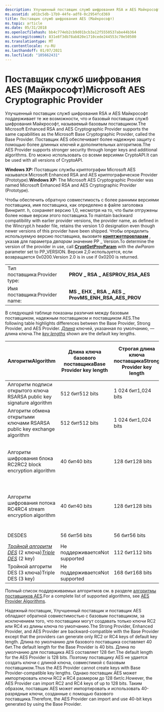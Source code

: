 ```yaml
---
description: Улучшенный поставщик служб шифрования RSA и AES Майкрософт поддерживает те же возможности, что и базовый поставщик служб шифрования Майкрософт, называемый базовым поставщиком.
ms.assetid: a01bc5db-17b9-44fe-adf8-0c2954fcd369
title: Поставщик служб шифрования AES (Майкрософт)
ms.topic: article
ms.date: 05/31/2018
ms.openlocfilehash: bb4c774eb2cb9d01bcb3a12f5550537abe44b364
ms.sourcegitcommit: 831e8f3db78ab820e1710cede244553c70e50500
ms.translationtype: MT
ms.contentlocale: ru-RU
ms.lasthandoff: 01/07/2021
ms.locfileid: "105662431"
---
```

# <a name="microsoft-aes-cryptographic-provider"></a><span data-ttu-id="675f3-103">Поставщик служб шифрования AES (Майкрософт)</span><span class="sxs-lookup"><span data-stu-id="675f3-103">Microsoft AES Cryptographic Provider</span></span>

<span data-ttu-id="675f3-104">Улучшенный поставщик служб шифрования RSA и AES Майкрософт поддерживает те же возможности, что и базовый поставщик служб шифрования Майкрософт, называемый базовым поставщиком.</span><span class="sxs-lookup"><span data-stu-id="675f3-104">The Microsoft Enhanced RSA and AES Cryptographic Provider supports the same capabilities as the Microsoft Base Cryptographic Provider, called the Base Provider.</span></span> <span data-ttu-id="675f3-105">Поставщик AES обеспечивает более надежную защиту с помощью более длинных ключей и дополнительных алгоритмов.</span><span class="sxs-lookup"><span data-stu-id="675f3-105">The AES Provider supports stronger security through longer keys and additional algorithms.</span></span> <span data-ttu-id="675f3-106">Его можно использовать со всеми версиями CryptoAPI.</span><span class="sxs-lookup"><span data-stu-id="675f3-106">It can be used with all versions of CryptoAPI.</span></span>

<span data-ttu-id="675f3-107">**Windows XP:** Поставщик службы криптографии Microsoft AES назывался Microsoft Enhanced RSA and AES криптографическое Provider (Prototype).</span><span class="sxs-lookup"><span data-stu-id="675f3-107">**Windows XP:** The Microsoft AES Cryptographic Provider was named Microsoft Enhanced RSA and AES Cryptographic Provider (Prototype).</span></span>

<span data-ttu-id="675f3-108">Чтобы обеспечить обратную совместимость с более ранними версиями поставщика, имя поставщика, как определено в файле заголовка Винкрипт. h, сохраняет версию 1,0, несмотря на то, что были отгружены более новые версии этого поставщика.</span><span class="sxs-lookup"><span data-stu-id="675f3-108">To maintain backward compatibility with earlier provider versions, the provider name, as defined in the Wincrypt.h header file, retains the version 1.0 designation even though newer versions of this provider have been shipped.</span></span> <span data-ttu-id="675f3-109">Чтобы определить используемую версию поставщика, вызовите [**криптжетпровпарам**](/windows/desktop/api/Wincrypt/nf-wincrypt-cryptgetprovparam) , указав для параметра *двпарам* значение PP \_ Version.</span><span class="sxs-lookup"><span data-stu-id="675f3-109">To determine the version of the provider in use, call [**CryptGetProvParam**](/windows/desktop/api/Wincrypt/nf-wincrypt-cryptgetprovparam) with the *dwParam* parameter set to PP\_VERSION.</span></span> <span data-ttu-id="675f3-110">Версия 2,0 используется, если возвращается 0x0200.</span><span class="sxs-lookup"><span data-stu-id="675f3-110">Version 2.0 is in use if 0x0200 is returned.</span></span>

|                |                             |
|----------------|-----------------------------|
| <span data-ttu-id="675f3-111">Тип поставщика:</span><span class="sxs-lookup"><span data-stu-id="675f3-111">Provider type:</span></span> | <span data-ttu-id="675f3-112">**PROV \_ RSA \_ AES**</span><span class="sxs-lookup"><span data-stu-id="675f3-112">**PROV\_RSA\_AES**</span></span>          |
| <span data-ttu-id="675f3-113">Имя поставщика:</span><span class="sxs-lookup"><span data-stu-id="675f3-113">Provider name:</span></span> | <span data-ttu-id="675f3-114">**MS \_ ЕНХ \_ RSA \_ AES \_ Prov**</span><span class="sxs-lookup"><span data-stu-id="675f3-114">**MS\_ENH\_RSA\_AES\_PROV**</span></span> |



 

<span data-ttu-id="675f3-115">В следующей таблице показаны различия между базовым поставщиком, надежным поставщиком и поставщиком AES.</span><span class="sxs-lookup"><span data-stu-id="675f3-115">The following table highlights differences between the Base Provider, Strong Provider, and AES Provider.</span></span> <span data-ttu-id="675f3-116">[*Длина*](../secgloss/k-gly.md) ключей, указанная по умолчанию, — длина ключа.</span><span class="sxs-lookup"><span data-stu-id="675f3-116">The [*key lengths*](../secgloss/k-gly.md) shown are the default key lengths.</span></span>



| <span data-ttu-id="675f3-117">Алгоритм</span><span class="sxs-lookup"><span data-stu-id="675f3-117">Algorithm</span></span>                                                                                | <span data-ttu-id="675f3-118">Длина ключа базового поставщика</span><span class="sxs-lookup"><span data-stu-id="675f3-118">Base Provider key length</span></span> | <span data-ttu-id="675f3-119">Строгая длина ключа поставщика</span><span class="sxs-lookup"><span data-stu-id="675f3-119">Strong Provider key length</span></span> | <span data-ttu-id="675f3-120">Длина ключа поставщика AES</span><span class="sxs-lookup"><span data-stu-id="675f3-120">AES Provider key length</span></span>                     |
|------------------------------------------------------------------------------------------|--------------------------|----------------------------|---------------------------------------------|
| <span data-ttu-id="675f3-121">Алгоритм подписи открытого ключа RSA</span><span class="sxs-lookup"><span data-stu-id="675f3-121">RSA public key signature algorithm</span></span>                                                       | <span data-ttu-id="675f3-122">512 бит</span><span class="sxs-lookup"><span data-stu-id="675f3-122">512 bits</span></span>                 | <span data-ttu-id="675f3-123">1 024 бит</span><span class="sxs-lookup"><span data-stu-id="675f3-123">1,024 bits</span></span>                 | <span data-ttu-id="675f3-124">1 024 бит</span><span class="sxs-lookup"><span data-stu-id="675f3-124">1,024 bits</span></span>                                  |
| <span data-ttu-id="675f3-125">Алгоритм обмена открытыми ключами RSA</span><span class="sxs-lookup"><span data-stu-id="675f3-125">RSA public key exchange algorithm</span></span>                                                        | <span data-ttu-id="675f3-126">512 бит</span><span class="sxs-lookup"><span data-stu-id="675f3-126">512 bits</span></span>                 | <span data-ttu-id="675f3-127">1 024 бит</span><span class="sxs-lookup"><span data-stu-id="675f3-127">1,024 bits</span></span>                 | <span data-ttu-id="675f3-128">1 024 бит</span><span class="sxs-lookup"><span data-stu-id="675f3-128">1,024 bits</span></span>                                  |
| <span data-ttu-id="675f3-129">Алгоритм шифрования блока RC2</span><span class="sxs-lookup"><span data-stu-id="675f3-129">RC2 block encryption algorithm</span></span>                                                           | <span data-ttu-id="675f3-130">40 бит</span><span class="sxs-lookup"><span data-stu-id="675f3-130">40 bits</span></span>                  | <span data-ttu-id="675f3-131">128 бит</span><span class="sxs-lookup"><span data-stu-id="675f3-131">128 bits</span></span>                   | <span data-ttu-id="675f3-132">можно задать длину соли в битах 128.</span><span class="sxs-lookup"><span data-stu-id="675f3-132">128 bits Salt length can be set.</span></span><br/> |
| <span data-ttu-id="675f3-133">Алгоритм шифрования потока RC4</span><span class="sxs-lookup"><span data-stu-id="675f3-133">RC4 stream encryption algorithm</span></span>                                                          | <span data-ttu-id="675f3-134">40 бит</span><span class="sxs-lookup"><span data-stu-id="675f3-134">40 bits</span></span>                  | <span data-ttu-id="675f3-135">128 бит</span><span class="sxs-lookup"><span data-stu-id="675f3-135">128 bits</span></span>                   | <span data-ttu-id="675f3-136">можно задать длину соли в битах 128.</span><span class="sxs-lookup"><span data-stu-id="675f3-136">128 bits Salt length can be set.</span></span><br/> |
| <span data-ttu-id="675f3-137">DES</span><span class="sxs-lookup"><span data-stu-id="675f3-137">DES</span></span>                                                                                      | <span data-ttu-id="675f3-138">56 бит</span><span class="sxs-lookup"><span data-stu-id="675f3-138">56 bits</span></span>                  | <span data-ttu-id="675f3-139">56 бит</span><span class="sxs-lookup"><span data-stu-id="675f3-139">56 bits</span></span>                    | <span data-ttu-id="675f3-140">56 бит</span><span class="sxs-lookup"><span data-stu-id="675f3-140">56 bits</span></span>                                     |
| <span data-ttu-id="675f3-141">[*Тройной алгоритм DES*](../secgloss/t-gly.md) (2 ключа)</span><span class="sxs-lookup"><span data-stu-id="675f3-141">[*Triple DES*](../secgloss/t-gly.md) (2 key)</span></span> | <span data-ttu-id="675f3-142">Не поддерживается</span><span class="sxs-lookup"><span data-stu-id="675f3-142">Not supported</span></span>            | <span data-ttu-id="675f3-143">112 бит</span><span class="sxs-lookup"><span data-stu-id="675f3-143">112 bits</span></span>                   | <span data-ttu-id="675f3-144">112 бит</span><span class="sxs-lookup"><span data-stu-id="675f3-144">112 bits</span></span>                                    |
| <span data-ttu-id="675f3-145">Тройной алгоритм DES (3 ключа)</span><span class="sxs-lookup"><span data-stu-id="675f3-145">Triple DES (3 key)</span></span>                                                                       | <span data-ttu-id="675f3-146">Не поддерживается</span><span class="sxs-lookup"><span data-stu-id="675f3-146">Not supported</span></span>            | <span data-ttu-id="675f3-147">168 бит</span><span class="sxs-lookup"><span data-stu-id="675f3-147">168 bits</span></span>                   | <span data-ttu-id="675f3-148">168 бит</span><span class="sxs-lookup"><span data-stu-id="675f3-148">168 bits</span></span>                                    |



 

<span data-ttu-id="675f3-149">Полный список поддерживаемых алгоритмов см. в разделе [алгоритмы поставщиков AES](aes-provider-algorithms.md).</span><span class="sxs-lookup"><span data-stu-id="675f3-149">For a complete list of supported algorithms, see [AES Provider Algorithms](aes-provider-algorithms.md).</span></span>

<span data-ttu-id="675f3-150">Надежный поставщик, Улучшенный поставщик и поставщик AES обладают обратной совместимостью с базовым поставщиком, за исключением того, что поставщики могут создавать только ключи RC2 или RC4 из длины ключа по умолчанию.</span><span class="sxs-lookup"><span data-stu-id="675f3-150">The Strong Provider, Enhanced Provider, and AES Provider are backward-compatible with the Base Provider except that the providers can generate only RC2 or RC4 keys of default key length.</span></span> <span data-ttu-id="675f3-151">Длина по умолчанию для базового поставщика составляет 40 бит.</span><span class="sxs-lookup"><span data-stu-id="675f3-151">The default length for the Base Provider is 40 bits.</span></span> <span data-ttu-id="675f3-152">Длина по умолчанию для поставщика AES составляет 128 бит.</span><span class="sxs-lookup"><span data-stu-id="675f3-152">The default length for the AES Provider is 128 bits.</span></span> <span data-ttu-id="675f3-153">Поэтому поставщику AES не удается создать ключи с длиной ключа, совместимой с базовым поставщиком.</span><span class="sxs-lookup"><span data-stu-id="675f3-153">Thus the AES Provider cannot create keys with Base Provider-compatible key lengths.</span></span> <span data-ttu-id="675f3-154">Однако поставщик AES может импортировать ключи RC2 и RC4 размером до 128 бит/с.</span><span class="sxs-lookup"><span data-stu-id="675f3-154">However, the AES Provider can import RC2 and RC4 keys of up to 128 bits.</span></span> <span data-ttu-id="675f3-155">Таким образом, поставщик AES может импортировать и использовать 40-разрядные ключи, созданные с помощью базового поставщика.</span><span class="sxs-lookup"><span data-stu-id="675f3-155">Therefore, the AES Provider can import and use 40-bit keys generated by using the Base Provider.</span></span>

 

 
